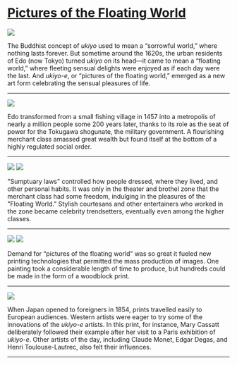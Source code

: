 # [Pictures of the Floating World](http://artstories.artsmia.org/#/stories/3195)

![](http://cdn.dx.artsmia.org/thumbs/tn_mia_41084a.jpg)

The Buddhist concept of *ukiyo* used to mean a “sorrowful world,” where nothing lasts forever. But sometime around the 1620s, the urban residents of Edo (now Tokyo) turned *ukiyo* on its head—it came to mean a “floating world,” where fleeting sensual delights were enjoyed as if each day were the last. And *ukiyo-e*, or “pictures of the floating world,” emerged as a new art form celebrating the sensual pleasures of life. 

---

![](http://cdn.dx.artsmia.org/thumbs/tn_mia_49350a.jpg)

Edo transformed from a small fishing village in 1457 into a metropolis of nearly a million people some 200 years later, thanks to its role as the seat of power for the Tokugawa shogunate, the military government. A flourishing merchant class amassed great wealth but found itself at the bottom of a highly regulated social order. 

---

![](http://cdn.dx.artsmia.org/thumbs/tn_mia_49214a.jpg)
![](http://cdn.dx.artsmia.org/thumbs/tn_mia_49240a.jpg)

"Sumptuary laws" controlled how people dressed, where they lived, and other personal habits. It was only in the theater and brothel zone that the merchant class had some freedom, indulging in the pleasures of the "Floating World." Stylish courtesans and other entertainers who worked in the zone became celebrity trendsetters, eventually even among the higher classes. 

---

![](http://cdn.dx.artsmia.org/thumbs/tn_mia_6023701.jpg)
![](http://cdn.dx.artsmia.org/thumbs/tn_ext_201509100003.jpg)

Demand for “pictures of the floating world” was so great it fueled new printing technologies that permitted the mass production of images. One painting took a considerable length of time to produce, but hundreds could be made in the form of a woodblock print.

---

![](http://cdn.dx.artsmia.org/thumbs/tn_mia_6011254.jpg)

When Japan opened to foreigners in 1854, prints travelled easily to European audiences. Western artists were eager to try some of the innovations of the *ukiyo-e* artists. In this print, for instance, Mary Cassatt deliberately followed their example after her visit to a Paris exhibition of *ukiyo-e*. Other artists of the day, including Claude Monet, Edgar Degas, and Henri Toulouse-Lautrec, also felt their influences. 

---

